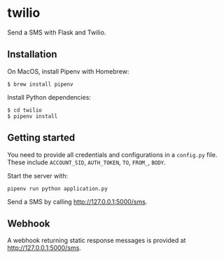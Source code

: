 # twilio

Send a SMS with Flask and Twilio.

## Installation

On MacOS, install Pipenv with Homebrew:

```
$ brew install pipenv
```

Install Python dependencies:

```
$ cd twilio
$ pipenv install
```

## Getting started

You need to provide all credentials and configurations in a `config.py` file. These include `ACCOUNT_SID`, `AUTH_TOKEN`, `TO`, `FROM_`, `BODY`.

Start the server with:

```
pipenv run python application.py
```

Send a SMS by calling http://127.0.0.1:5000/sms.

## Webhook

A webhook returning static response messages is provided at http://127.0.0.1:5000/sms.